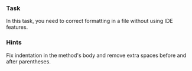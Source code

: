 ### Task

In this task, you need to correct formatting in a file without using IDE features.

### Hints

<div class="hint" title="How to correct formatting manually?">
Fix indentation in the method's body and remove extra spaces before and after parentheses.
</div>
